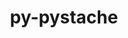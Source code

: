 ---
title: "py-pystache"
layout: cache
categories: [package, develop]
meta: {"compilers": ["gcc@=11.4.0", "gcc@=9.4.0", "oneapi@=2024.2.1"], "num_specs": 20, "num_specs_by_stack": {"e4s": 5, "e4s-neoverse-v2": 6, "e4s-neoverse_v1": 2, "e4s-oneapi": 6, "e4s-power": 1, "root": 20}, "oss": ["ubuntu20.04", "ubuntu22.04"], "platforms": ["linux"], "stacks": ["e4s", "e4s-neoverse-v2", "e4s-neoverse_v1", "e4s-oneapi", "e4s-power", "root"], "targets": ["neoverse_v1", "neoverse_v2", "ppc64le", "x86_64_v3"], "versions": ["0.6.0"]}
spec_details: [{"compiler": "gcc@=11.4.0", "hash": "4jzhpsnen4b2llesnu6oql7jompd33en", "os": "ubuntu22.04", "platform": "linux", "size": "-", "stacks": ["e4s-neoverse-v2", "root"], "target": "neoverse_v2", "variants": ["build_system=python_pip"], "versions": ["0.6.0"]}, {"compiler": "gcc@=11.4.0", "hash": "4xmlyzlyn3f6tmiopsj4nfoijef7dlry", "os": "ubuntu22.04", "platform": "linux", "size": "-", "stacks": ["e4s-neoverse-v2", "root"], "target": "neoverse_v2", "variants": ["build_system=python_pip"], "versions": ["0.6.0"]}, {"compiler": "oneapi@=2024.2.1", "hash": "6dgvgukaq7dtxargohchxnpug7ajmrj6", "os": "ubuntu22.04", "platform": "linux", "size": "-", "stacks": ["e4s-oneapi", "root"], "target": "x86_64_v3", "variants": ["build_system=python_pip"], "versions": ["0.6.0"]}, {"compiler": "oneapi@=2024.2.1", "hash": "6ru4fy62zz2fa3vhdqvtgvyonxtbruzb", "os": "ubuntu22.04", "platform": "linux", "size": "-", "stacks": ["e4s-oneapi", "root"], "target": "x86_64_v3", "variants": ["build_system=python_pip"], "versions": ["0.6.0"]}, {"compiler": "gcc@=11.4.0", "hash": "a2oawflsv4mg7brktb6odiavuhcp4xpe", "os": "ubuntu22.04", "platform": "linux", "size": "-", "stacks": ["e4s-neoverse-v2", "root"], "target": "neoverse_v2", "variants": ["build_system=python_pip"], "versions": ["0.6.0"]}, {"compiler": "oneapi@=2024.2.1", "hash": "alpfep2hzjsz2z7zfvelgsjdnpte2ogx", "os": "ubuntu22.04", "platform": "linux", "size": "-", "stacks": ["e4s-oneapi", "root"], "target": "x86_64_v3", "variants": ["build_system=python_pip"], "versions": ["0.6.0"]}, {"compiler": "oneapi@=2024.2.1", "hash": "ayv5lziygipw25gkwcj4pwdmcvrf3gyc", "os": "ubuntu22.04", "platform": "linux", "size": "-", "stacks": ["e4s-oneapi", "root"], "target": "x86_64_v3", "variants": ["build_system=python_pip"], "versions": ["0.6.0"]}, {"compiler": "gcc@=11.4.0", "hash": "cio3eh4tepfcgzs2w26dzjhamt62eu3z", "os": "ubuntu22.04", "platform": "linux", "size": "-", "stacks": ["e4s-neoverse-v2", "root"], "target": "neoverse_v2", "variants": ["build_system=python_pip"], "versions": ["0.6.0"]}, {"compiler": "gcc@=11.4.0", "hash": "cvozvjacqyzpk2oz6wlvnsfbqiq2vmgl", "os": "ubuntu22.04", "platform": "linux", "size": "-", "stacks": ["e4s-neoverse_v1", "root"], "target": "neoverse_v1", "variants": ["build_system=python_pip"], "versions": ["0.6.0"]}, {"compiler": "gcc@=11.4.0", "hash": "dkqrakwkfryvvkzprqjnacogsl5jbudu", "os": "ubuntu22.04", "platform": "linux", "size": "-", "stacks": ["e4s", "root"], "target": "x86_64_v3", "variants": ["build_system=python_pip"], "versions": ["0.6.0"]}, {"compiler": "gcc@=11.4.0", "hash": "epwfq5tr4lyjoen43bbnaeuaowk5s227", "os": "ubuntu22.04", "platform": "linux", "size": "-", "stacks": ["e4s", "root"], "target": "x86_64_v3", "variants": ["build_system=python_pip"], "versions": ["0.6.0"]}, {"compiler": "oneapi@=2024.2.1", "hash": "hhvotvlpgawuqifgg3gbgf5rlqszqjpl", "os": "ubuntu22.04", "platform": "linux", "size": "-", "stacks": ["e4s-oneapi", "root"], "target": "x86_64_v3", "variants": ["build_system=python_pip"], "versions": ["0.6.0"]}, {"compiler": "gcc@=11.4.0", "hash": "j4z3uvycufip4vh6mz7bk5aqkinbssmw", "os": "ubuntu22.04", "platform": "linux", "size": "-", "stacks": ["e4s", "root"], "target": "x86_64_v3", "variants": ["build_system=python_pip"], "versions": ["0.6.0"]}, {"compiler": "gcc@=11.4.0", "hash": "l4jtwozkap7hg7mhmrmobj3ockqeczz7", "os": "ubuntu22.04", "platform": "linux", "size": "-", "stacks": ["e4s-neoverse-v2", "root"], "target": "neoverse_v2", "variants": ["build_system=python_pip"], "versions": ["0.6.0"]}, {"compiler": "gcc@=11.4.0", "hash": "oznnzy4od776dwxbgjeku73vm4zfg3ka", "os": "ubuntu22.04", "platform": "linux", "size": "-", "stacks": ["e4s", "root"], "target": "x86_64_v3", "variants": ["build_system=python_pip"], "versions": ["0.6.0"]}, {"compiler": "gcc@=11.4.0", "hash": "q6ixbzlnscwxpvesvwg4xgaxpascusrq", "os": "ubuntu22.04", "platform": "linux", "size": "-", "stacks": ["e4s", "root"], "target": "x86_64_v3", "variants": ["build_system=python_pip"], "versions": ["0.6.0"]}, {"compiler": "oneapi@=2024.2.1", "hash": "r6dwhze7tmz4a73gzvhlsuac6jikqex7", "os": "ubuntu22.04", "platform": "linux", "size": "-", "stacks": ["e4s-oneapi", "root"], "target": "x86_64_v3", "variants": ["build_system=python_pip"], "versions": ["0.6.0"]}, {"compiler": "gcc@=9.4.0", "hash": "sgpwabmm4p6go64rl2bnuzw3esnu2dly", "os": "ubuntu20.04", "platform": "linux", "size": "-", "stacks": ["e4s-power", "root"], "target": "ppc64le", "variants": ["build_system=python_pip"], "versions": ["0.6.0"]}, {"compiler": "gcc@=11.4.0", "hash": "uk2esdelqgxx5bhyu425umvhfskgarnc", "os": "ubuntu22.04", "platform": "linux", "size": "-", "stacks": ["e4s-neoverse_v1", "root"], "target": "neoverse_v1", "variants": ["build_system=python_pip"], "versions": ["0.6.0"]}, {"compiler": "gcc@=11.4.0", "hash": "xhg3qcufapmkumhnjs2udmqd3z6dqkag", "os": "ubuntu22.04", "platform": "linux", "size": "-", "stacks": ["e4s-neoverse-v2", "root"], "target": "neoverse_v2", "variants": ["build_system=python_pip"], "versions": ["0.6.0"]}]
---